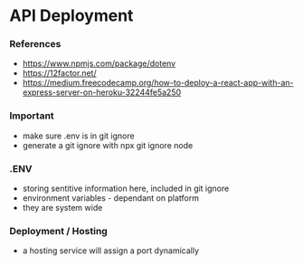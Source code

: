 # API Deployment

### References

- https://www.npmjs.com/package/dotenv
- https://12factor.net/
- https://medium.freecodecamp.org/how-to-deploy-a-react-app-with-an-express-server-on-heroku-32244fe5a250

### Important

- make sure .env is in git ignore
- generate a git ignore with npx git ignore node

### .ENV

- storing sentitive information here, included in git ignore
- environment variables - dependant on platform
- they are system wide

### Deployment / Hosting

- a hosting service will assign a port dynamically
